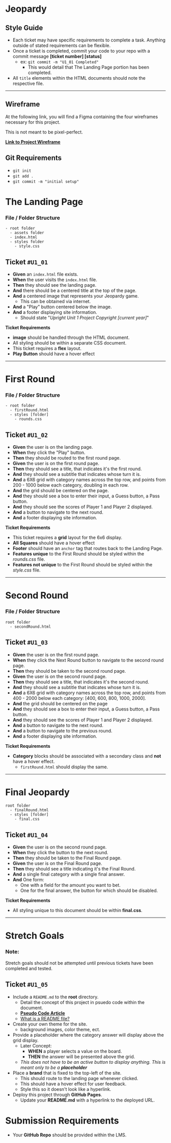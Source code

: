# Jeopardy

## Style Guide
- Each ticket may have specific requirements to complete a task. Anything outside of stated requirements can be flexible.
- Once a ticket is completed, commit your code to your repo with a commit message **[ticket number] [status]**
  - ex: `git commit -m "U1_01 Completed"`
    - This would detail that The Landing Page portion has been completed.
- All `title` elements within the HTML documents should note the respective file.

--- 
## Wireframe
At the following link, you will find a Figma containing the four wireframes necessary for this project.

This is not meant to be pixel-perfect. 

**[Link to Project Wireframe](https://www.figma.com/file/A40d58jQlcdR0GRlwVi3GQ/jeopardy-wireframes?node-id=0%3A1&t=XRyIq1TiIZDvkMHC-1)**

## Git Requirements
- `git init`
- `git add .`
- `git commit -m "initial setup"`

# The Landing Page
### File / Folder Structure
```
- root folder
  - assets folder
  - index.html
  - styles folder
    - style.css
```

## Ticket `#U1_01`
- **Given** an `index.html` file exists.
- **When** the user visits the `index.html` file.
- **Then** they should see the landing page.
- **And** there should be a centered title at the top of the page.
- **And** a centered image that represents your Jeopardy game.
  - This can be obtained via internet. 
- **And** a "Play" button centered below the image.
- **And** a footer displaying site information.
  - Should state "*Upright Unit 1 Project Copyright [current year]*"

**Ticket Requirements**
- **image** should be handled through the HTML document.
- All styling should be within a separate CSS document.
- This ticket requires a **flex** layout.
- **Play Button** should have a hover effect

--- 

# First Round
### File / Folder Structure
```
- root folder
  - firstRound.html
  - styles [folder]
    - rounds.css
```
## Ticket `#U1_02`
- **Given** the user is on the landing page.
- **When** they click the "Play" button.
- **Then** they should be routed to the first round page.
- **Given** the user is on the first round page.
- **Then** they should see a title, that indicates it's the first round.
- **And** they should see a subtitle that indicates whose turn it is.
- **And** a 6X6 grid with category names across the top row, and points from 200 - 1000 below each category, doubling in each row.
- **And** the grid should be centered on the page.
- **And** they should see a box to enter their input, a Guess button, a Pass button.
- **And** they should see the scores of Player 1 and Player 2 displayed.
- **And** a button to navigate to the next round.
- **And** a footer displaying site information.

**Ticket Requirements**
- This ticket requires a **grid** layout for the 6x6 display.
- **All Squares** should have a hover effect
- **Footer** should have an `anchor` tag that routes back to the Landing Page.
- **Features unique** to the First Round should be styled within the *rounds.css* file.
- **Features not unique** to the First Round should be styled within the *style.css* file.

---

# Second Round
### File / Folder Structure
```
root folder
  - secondRound.html
```
## Ticket `#U1_03`
- **Given** the user is on the first round page.
- **When** they click the Next Round button to navigate to the second round page.
- **Then** they should be taken to the second round page.
- **Given** the user is on the second round page.
- **Then** they should see a title, that indicates it's the second round.
- **And** they should see a subtitle that indicates whose turn it is.
- **And** a 6X6 grid with category names across the top row, and points from 400 - 2000 below each category: [400, 600, 800, 1000, 2000].
- **And** the grid should be centered on the page
- **And** they should see a box to enter their input, a Guess button, a Pass button.
- **And** they should see the scores of Player 1 and Player 2 displayed.
- **And** a button to navigate to the next round.
- **And** a button to navigate to the previous round.
- **And** a footer displaying site information.

**Ticket Requirements**
- **Category** blocks should be associated with a secondary class and **not** have a hover effect.
  - `firstRound.html` should display the same.

---
# Final Jeopardy
```
root folder
  - finalRound.html
  - styles [folder]
    - final.css
```
## Ticket `#U1_04`
- **Given** the user is on the second round page.
- **When** they click the button to the next round.
- **Then** they should be taken to the Final Round page.
- **Given** the user is on the Final Round page.
- **Then** they should see a title indicating it's the Final Round.
- **And** a single final category with a single final answer.
- **And** One form:
  - One with a field for the amount you want to bet.
  - One for the final answer, the button for which should be disabled.

**Ticket Requirements**
- All styling unique to this document should be within **final.css**.

---
# Stretch Goals
### Note:
Stretch goals should not be attempted until previous tickets have been completed and tested.

## Ticket `#U1_05`
- Include a `README.md` to the **root** directory.
  - Detail the concept of this project in psuedo code within the document.
  -  **[Pseudo Code Article](https://www.geeksforgeeks.org/how-to-write-a-pseudo-code/)**
  -  [What is a README file?](https://www.mygreatlearning.com/blog/readme-file/)
-  Create your own theme for the site.
   -  background images, color theme, ect.
-  Provide a placeholder where the category answer will display above the grid display.
   -  Later Concept:
      -  **WHEN** a player selects a value on the board.
      -  **THEN** the answer will be presented above the grid.
   -  *This does not have to be an active button to display anything. This is meant only to be a **placeholder*** 
-  Place a **brand** that is fixed to the top-left of the site. 
   -  This should route to the landing page whenever clicked.
   -  This should have a hover effect for user feedback.
   -  Style this so it doesn't look like a hyperlink.
-  Deploy this project through **GitHub Pages**.
   -  Update your **README.md** with a hyperlink to the deployed URL.

# Submission Requirements
- Your **GitHub Repo** should be provided within the LMS.